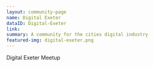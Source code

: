 ```yaml
---
layout: community-page
name: Digital Exeter
dataID: Digital-Exeter
link:
summary: A community for the cities digital industry
featured-img: digital-exeter.png
---
```

Digital Exeter Meetup
